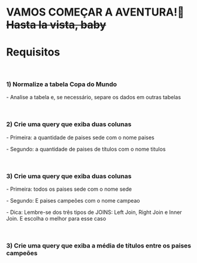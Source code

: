 <h1>VAMOS COMEÇAR A AVENTURA!🚀 <s>Hasta la vista, baby</s></h1>

<h1>Requisitos</h1>
<br>
<div>
<h3>1) Normalize a tabela Copa do Mundo</h3>
<p> - Analise a tabela e, se necessário, separe os dados em outras tabelas</p>
</div>
<br>
<h3>2) Crie uma query que exiba duas colunas</h3>
<p>- Primeira: a quantidade de paises sede com o nome paises </p>
<p> - Segundo: a quantidade de paises de títulos com o nome titulos</p>
<br>
<div>
<h3>3) Crie uma query que exiba duas colunas</h3>
<p>- Primeira: todos os paises sede com o nome sede </p>
<p>- Segundo: E paises campeões com o nome campeao </p>
<p>- Dica: Lembre-se dos três tipos de JOINS: Left Join, Right Join e Inner Join. E escolha o melhor para esse caso </p>
</div>
<br>
<h3>3) Crie uma query que exiba a média de títulos entre os paises campeões</h3>
</div>
<br>
